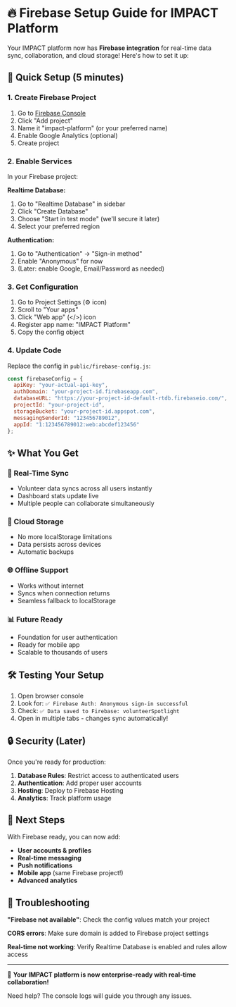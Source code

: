 # 🔥 Firebase Setup Guide for IMPACT Platform

Your IMPACT platform now has **Firebase integration** for real-time data sync, collaboration, and cloud storage! Here's how to set it up:

## 🚀 Quick Setup (5 minutes)

### 1. Create Firebase Project
1. Go to [Firebase Console](https://console.firebase.google.com)
2. Click "Add project" 
3. Name it "impact-platform" (or your preferred name)
4. Enable Google Analytics (optional)
5. Create project

### 2. Enable Services
In your Firebase project:

**Realtime Database:**
1. Go to "Realtime Database" in sidebar
2. Click "Create Database"
3. Choose "Start in test mode" (we'll secure it later)
4. Select your preferred region

**Authentication:**
1. Go to "Authentication" → "Sign-in method"
2. Enable "Anonymous" for now
3. (Later: enable Google, Email/Password as needed)

### 3. Get Configuration
1. Go to Project Settings (⚙️ icon)
2. Scroll to "Your apps" 
3. Click "Web app" (</>) icon
4. Register app name: "IMPACT Platform"
5. Copy the config object

### 4. Update Code
Replace the config in `public/firebase-config.js`:

```javascript
const firebaseConfig = {
  apiKey: "your-actual-api-key",
  authDomain: "your-project-id.firebaseapp.com",
  databaseURL: "https://your-project-id-default-rtdb.firebaseio.com/",
  projectId: "your-project-id",
  storageBucket: "your-project-id.appspot.com",
  messagingSenderId: "123456789012",
  appId: "1:123456789012:web:abcdef123456"
};
```

## ✨ What You Get

### 🔄 Real-Time Sync
- Volunteer data syncs across all users instantly
- Dashboard stats update live
- Multiple people can collaborate simultaneously

### 💾 Cloud Storage
- No more localStorage limitations
- Data persists across devices
- Automatic backups

### 🌐 Offline Support
- Works without internet
- Syncs when connection returns
- Seamless fallback to localStorage

### 📊 Future Ready
- Foundation for user authentication
- Ready for mobile app
- Scalable to thousands of users

## 🛠 Testing Your Setup

1. Open browser console
2. Look for: `✅ Firebase Auth: Anonymous sign-in successful`
3. Check: `✅ Data saved to Firebase: volunteerSpotlight`
4. Open in multiple tabs - changes sync automatically!

## 🔒 Security (Later)

Once you're ready for production:

1. **Database Rules**: Restrict access to authenticated users
2. **Authentication**: Add proper user accounts  
3. **Hosting**: Deploy to Firebase Hosting
4. **Analytics**: Track platform usage

## 🎯 Next Steps

With Firebase ready, you can now add:
- **User accounts & profiles**
- **Real-time messaging**
- **Push notifications**
- **Mobile app** (same Firebase project!)
- **Advanced analytics**

## 🚨 Troubleshooting

**"Firebase not available"**: Check the config values match your project

**CORS errors**: Make sure domain is added to Firebase project settings

**Real-time not working**: Verify Realtime Database is enabled and rules allow access

---

🌱 **Your IMPACT platform is now enterprise-ready with real-time collaboration!**

Need help? The console logs will guide you through any issues.
